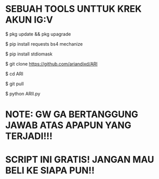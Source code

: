 # SEBUAH TOOLS UNTTUK KREK AKUN IG:V

$ pkg update && pkg upagrade

$ pip install requests bs4 mechanize

$ pip install stdiomask

$ git clone https://github.com/ariandixd/ARI

$ cd ARI

$ git pull

$ python ARII.py



# NOTE: GW GA BERTANGGUNG JAWAB ATAS APAPUN YANG TERJADI!!!

# SCRIPT INI GRATIS! JANGAN MAU BELI KE SIAPA PUN!!
